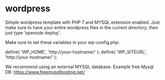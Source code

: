 # wordpress

Simple wordpress template with PHP 7 and MYSQL extension enabled.
Just make sure to have your entire wordpress files in the current
directory, then just type 'openode deploy'.

Make sure to set these variables in your wp-config.php:

define( 'WP_HOME', 'http://your-hostname/' );
define( 'WP_SITEURL', 'http://your-hostname/' );

We recommend using an external MYSQL database.
Example free Mysql DB: https://www.freemysqlhosting.net/
